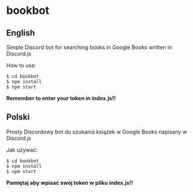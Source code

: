 # bookbot 
## English
Simple Discord bot for searching books in Google Books written in Discord.js

How to use:

```
$ cd bookbot
$ npm install
$ npm start
```
**Remember to enter your token in index.js!!**
## Polski
Prosty Discordowy bot do szukania książek w Google Books napisany w Discord.js

Jak używać:
```
$ cd bookbot
$ npm install
$ npm start
```
**Pamiętaj aby wpisać swój token w pliku index.js!!**
